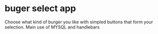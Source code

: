 # buger select app

Choose what kind of burger you like with simpled buttons that form your selection. Main use of MYSQL and handlebars
